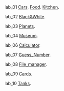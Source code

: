 lab_01
[Cars](https://dinozavr1k.github.io/frontend_labs/lab_01/cars/).
[Food](https://dinozavr1k.github.io/frontend_labs/lab_01/food/).
[Kitchen](https://dinozavr1k.github.io/frontend_labs/lab_01/kitchen/).

lab_02 [Black&White](http://dinozavr1k.github.io/frontend_labs/lab_02/black%20&%20white/).

lab_03 [Planets](http://dinozavr1k.github.io/frontend_labs/lab_03/planets/).

lab_04 [Museum](http://dinozavr1k.github.io/frontend_labs/lab_04/museum/).

lab_06 [Calculator](https://dinozavr1k.github.io/frontend_labs/lab_06/calculator/).

lab_07 [Guess_Number](https://dinozavr1k.github.io/frontend_labs/lab_07/guessnumber/).

lab_08 [File_manager](https://dinozavr1k.github.io/frontend_labs/lab_08/filemanager/).

lab_09 [Cards](https://dinozavr1k.github.io/frontend_labs/lab_09/cards/).

lab_10 [Tanks](https://dinozavr1k.github.io/frontend_labs/lab_10/tanks/).



